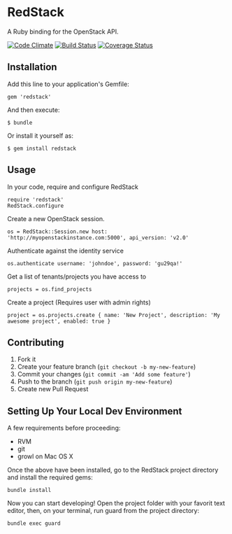 # RedStack

A Ruby binding for the OpenStack API.

[![Code Climate](https://codeclimate.com/github/relaxdiego/redstack.png)](https://codeclimate.com/github/relaxdiego/redstack)
[![Build Status](https://travis-ci.org/relaxdiego/redstack.png)](https://travis-ci.org/relaxdiego/redstack) 
[![Coverage Status](https://coveralls.io/repos/relaxdiego/redstack/badge.png?branch=develop)](https://coveralls.io/r/relaxdiego/redstack?branch=develop)

## Installation

Add this line to your application's Gemfile:

    gem 'redstack'

And then execute:

    $ bundle

Or install it yourself as:

    $ gem install redstack

## Usage

In your code, require and configure RedStack
```
require 'redstack'
RedStack.configure
```

Create a new OpenStack session. 
```
os = RedStack::Session.new host: 'http://myopenstackinstance.com:5000', api_version: 'v2.0'
```

Authenticate against the identity service
```
os.authenticate username: 'johndoe', password: 'gu29qa!'
```

Get a list of tenants/projects you have access to
```
projects = os.find_projects
```

Create a project (Requires user with admin rights)
```
project = os.projects.create { name: 'New Project', description: 'My awesome project', enabled: true }
```

## Contributing

1. Fork it
2. Create your feature branch (`git checkout -b my-new-feature`)
3. Commit your changes (`git commit -am 'Add some feature'`)
4. Push to the branch (`git push origin my-new-feature`)
5. Create new Pull Request

## Setting Up Your Local Dev Environment
A few requirements before proceeding:

* RVM
* git
* growl on Mac OS X

Once the above have been installed, go to the RedStack project directory and install the required gems:

```
bundle install
```

Now you can start developing! Open the project folder with your favorit text editor, then, on your terminal, run guard from the project directory:

```
bundle exec guard
```